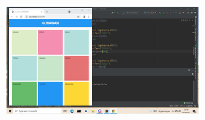 ![logo](https://github.com/gunawancrt/uts_181011450475/blob/master/WhatsApp%20Image%202021-09-29%20at%2023.45.33.jpeg)
